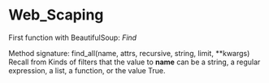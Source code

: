 # Web_Scaping

First function with BeautifulSoup: 
_Find_  
  
Method signature: find_all(name, attrs, recursive, string, limit, **kwargs)
Recall from Kinds of filters that the value to **name** can be a string, a regular expression, a list, a function, or the value True.
